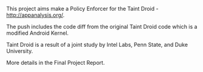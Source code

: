 This project aims make a Policy Enforcer for the Taint Droid - http://appanalysis.org/.

The push includes the code diff from the original Taint Droid code which is a modified Android Kernel.

Taint Droid is a result of a joint study by Intel Labs, Penn State, and Duke University.

More details in the Final Project Report.
